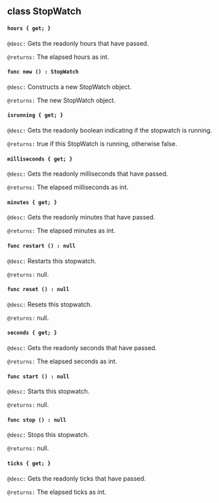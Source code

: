 ## class StopWatch

#### ```hours { get; }```


```@desc:``` Gets the readonly hours that have passed.

```@returns:``` The elapsed hours as int.

#### ```func new () : StopWatch```


```@desc:``` Constructs a new StopWatch object.

```@returns:``` The new StopWatch object.

#### ```isrunning { get; }```


```@desc:``` Gets the readonly boolean indicating if the stopwatch is running.

```@returns:``` true if this StopWatch is running, otherwise false.

#### ```milliseconds { get; }```


```@desc:``` Gets the readonly milliseconds that have passed.

```@returns:``` The elapsed milliseconds as int.

#### ```minutes { get; }```


```@desc:``` Gets the readonly minutes that have passed.

```@returns:``` The elapsed minutes as int.

#### ```func restart () : null```


```@desc:``` Restarts this stopwatch.

```@returns:``` null.

#### ```func reset () : null```


```@desc:``` Resets this stopwatch.

```@returns:``` null.

#### ```seconds { get; }```


```@desc:``` Gets the readonly seconds that have passed.

```@returns:``` The elapsed seconds as int.

#### ```func start () : null```


```@desc:``` Starts this stopwatch.

```@returns:``` null.

#### ```func stop () : null```


```@desc:``` Stops this stopwatch.

```@returns:``` null.

#### ```ticks { get; }```


```@desc:``` Gets the readonly ticks that have passed.

```@returns:``` The elapsed ticks as int.

